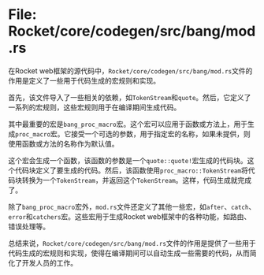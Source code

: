 # File: Rocket/core/codegen/src/bang/mod.rs

在Rocket web框架的源代码中，`Rocket/core/codegen/src/bang/mod.rs`文件的作用是定义了一些用于代码生成的宏规则和实现。

首先，该文件导入了一些相关的依赖，如`TokenStream`和`quote`。然后，它定义了一系列的宏规则，这些宏规则用于在编译期间生成代码。

其中最重要的宏是`bang_proc_macro`宏。这个宏可以应用于函数或方法上，用于生成`proc_macro`宏。它接受一个可选的参数，用于指定宏的名称，如果未提供，则使用函数或方法的名称作为默认值。

这个宏会生成一个函数，该函数的参数是一个`quote::quote!`宏生成的代码块。这个代码块定义了要生成的代码。然后，该函数使用`proc_macro::TokenStream`将代码块转换为一个`TokenStream`，并返回这个`TokenStream`。这样，代码生成就完成了。

除了`bang_proc_macro`宏外，`mod.rs`文件还定义了其他一些宏，如`after`、`catch`、`error`和`catchers`宏。这些宏用于生成Rocket web框架中的各种功能，如路由、错误处理等。

总结来说，`Rocket/core/codegen/src/bang/mod.rs`文件的作用是提供了一些用于代码生成的宏规则和实现，使得在编译期间可以自动生成一些需要的代码，从而简化了开发人员的工作。

